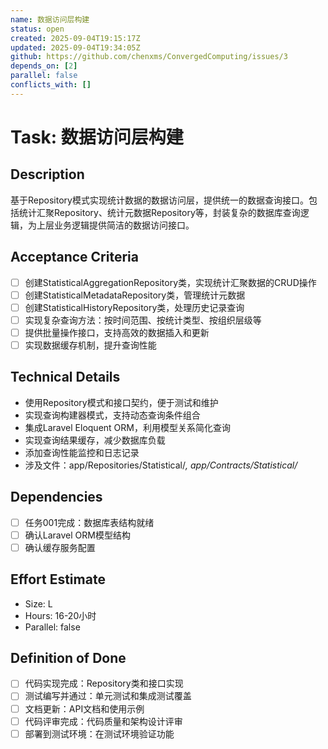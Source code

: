 ```yaml
---
name: 数据访问层构建
status: open
created: 2025-09-04T19:15:17Z
updated: 2025-09-04T19:34:05Z
github: https://github.com/chenxms/ConvergedComputing/issues/3
depends_on: [2]
parallel: false
conflicts_with: []
---
```


# Task: 数据访问层构建

## Description
基于Repository模式实现统计数据的数据访问层，提供统一的数据查询接口。包括统计汇聚Repository、统计元数据Repository等，封装复杂的数据库查询逻辑，为上层业务逻辑提供简洁的数据访问接口。

## Acceptance Criteria
- [ ] 创建StatisticalAggregationRepository类，实现统计汇聚数据的CRUD操作
- [ ] 创建StatisticalMetadataRepository类，管理统计元数据
- [ ] 创建StatisticalHistoryRepository类，处理历史记录查询
- [ ] 实现复杂查询方法：按时间范围、按统计类型、按组织层级等
- [ ] 提供批量操作接口，支持高效的数据插入和更新
- [ ] 实现数据缓存机制，提升查询性能

## Technical Details
- 使用Repository模式和接口契约，便于测试和维护
- 实现查询构建器模式，支持动态查询条件组合
- 集成Laravel Eloquent ORM，利用模型关系简化查询
- 实现查询结果缓存，减少数据库负载
- 添加查询性能监控和日志记录
- 涉及文件：app/Repositories/Statistical/*, app/Contracts/Statistical/*

## Dependencies
- [ ] 任务001完成：数据库表结构就绪
- [ ] 确认Laravel ORM模型结构
- [ ] 确认缓存服务配置

## Effort Estimate
- Size: L
- Hours: 16-20小时
- Parallel: false

## Definition of Done
- [ ] 代码实现完成：Repository类和接口实现
- [ ] 测试编写并通过：单元测试和集成测试覆盖
- [ ] 文档更新：API文档和使用示例
- [ ] 代码评审完成：代码质量和架构设计评审
- [ ] 部署到测试环境：在测试环境验证功能
